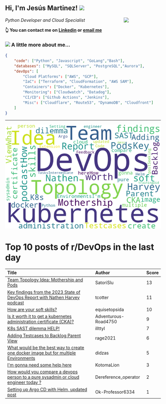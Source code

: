 <!--
**jmartinezl/jmartinezl** is a ✨ _special_ ✨ repository because its `README.md` (this file) appears on your GitHub profile.

Here are some ideas to get you started:

- 🔭 I’m currently working on ...
- 🌱 I’m currently learning ...
- 👯 I’m looking to collaborate on ...
- 🤔 I’m looking for help with ...
- 💬 Ask me about ...
- 📫 How to reach me: ...
- 😄 Pronouns: ...
- ⚡ Fun fact: ...
-->

<h2>Hi, I'm Jesús Martinez! <img src="https://media.giphy.com/media/WUlplcMpOCEmTGBtBW/giphy.gif" width="30"> </h2>
<img align='right' src="https://media.giphy.com/media/NytMLKyiaIh6VH9SPm/giphy.gif" width="120">
<p><em>Python Developer and Cloud Specialist
</em></p>

**👆 You can contact me on [Linkedin](https://www.linkedin.com/in/jes%C3%BAs-martinez-2b7b10104/) or [email me](mailto:jesus.mtz.lorenzo@gmail.com)**

### <img src="https://media.giphy.com/media/VgCDAzcKvsR6OM0uWg/giphy.gif" width="50"> A little more about me...  

```json
{
    "code": ["Python", "Javascript", "GoLang","Bash"],
    "databases": ["MySQL", "SQLServer", "PostgreSQL","Aurora"],
    "devOps": [
        "Cloud Platforms": ["AWS", "GCP"],
        "IaC": ["Terraform", "CloudFormation", "AWS SAM"],
        "Containers": ["Docker", "Kubernetes"],
        "Monitoring": ["Cloudwatch", "Datadog"],
        "CI/CD": ["Github Actions", "Jenkins"],
        "Misc": ["Cloudflare", "Route53", "DynamoDB", "Cloudfront"]
    ]
}
```
---

![Wordcloud](./cloud.png)

# Top 10 posts of r/DevOps in the last day

| Title | Author | Score |
|:---|:---|:---|
| [Team Topology Idea: Mothership and Pods](https://www.reddit.com/r/devops/comments/17hnu08/team_topology_idea_mothership_and_pods/) | SatoriSlu | 13 |
| [Key findings from the 2023 State of DevOps Report with Nathen Harvey podcast](https://www.reddit.com/r/devops/comments/17hossf/key_findings_from_the_2023_state_of_devops_report/) | tcotter | 11 |
| [How are your soft skills?](https://www.reddit.com/r/devops/comments/17i9hpg/how_are_your_soft_skills/) | equisetopsida | 10 |
| [Is it worth it to get a kubernetes administration certificate (CKA)?](https://www.reddit.com/r/devops/comments/17hqgne/is_it_worth_it_to_get_a_kubernetes_administration/) | Adventurous-Road4750 | 9 |
| [K8s SAST dilemma HELP!](https://www.reddit.com/r/devops/comments/17hsqbe/k8s_sast_dilemma_help/) | illttyl | 7 |
| [Adding Testcases to Backlog Parent View](https://www.reddit.com/r/devops/comments/17i0r3n/adding_testcases_to_backlog_parent_view/) | rage2021 | 6 |
| [What would be the best way to create one docker image but for multiple Environments](https://www.reddit.com/r/devops/comments/17homgj/what_would_be_the_best_way_to_create_one_docker/) | didzas | 5 |
| [I'm gonna need some help here](https://www.reddit.com/r/devops/comments/17hrqtj/im_gonna_need_some_help_here/) | KotomaLion | 3 |
| [How would you compare a devops person to a pure sysadmin or cloud engineer today ?](https://www.reddit.com/r/devops/comments/17ibpr1/how_would_you_compare_a_devops_person_to_a_pure/) | Dereference_operator | 2 |
| [Setting up Argo CD with Helm, updated post](https://www.reddit.com/r/devops/comments/17hm34a/setting_up_argo_cd_with_helm_updated_post/) | Ok-Professor6334 | 1 |
